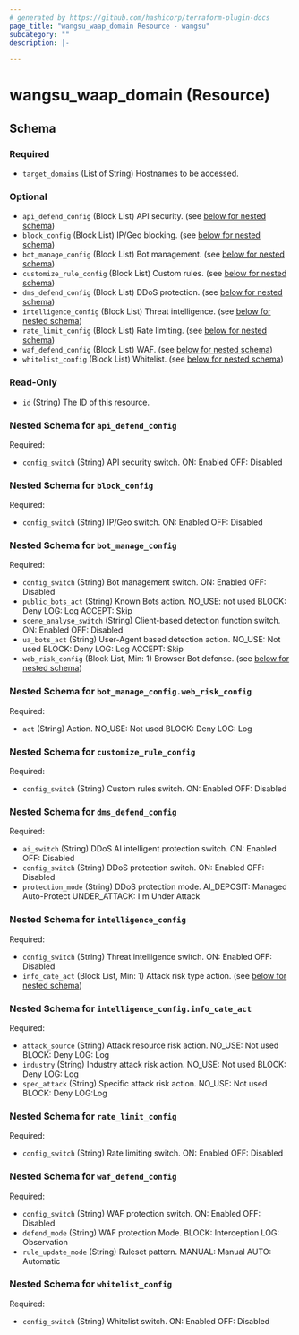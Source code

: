 ```yaml
---
# generated by https://github.com/hashicorp/terraform-plugin-docs
page_title: "wangsu_waap_domain Resource - wangsu"
subcategory: ""
description: |-
  
---
```


# wangsu_waap_domain (Resource)





<!-- schema generated by tfplugindocs -->
## Schema

### Required

- `target_domains` (List of String) Hostnames to be accessed.

### Optional

- `api_defend_config` (Block List) API security. (see [below for nested schema](#nestedblock--api_defend_config))
- `block_config` (Block List) IP/Geo blocking. (see [below for nested schema](#nestedblock--block_config))
- `bot_manage_config` (Block List) Bot management. (see [below for nested schema](#nestedblock--bot_manage_config))
- `customize_rule_config` (Block List) Custom rules. (see [below for nested schema](#nestedblock--customize_rule_config))
- `dms_defend_config` (Block List) DDoS protection. (see [below for nested schema](#nestedblock--dms_defend_config))
- `intelligence_config` (Block List) Threat intelligence. (see [below for nested schema](#nestedblock--intelligence_config))
- `rate_limit_config` (Block List) Rate limiting. (see [below for nested schema](#nestedblock--rate_limit_config))
- `waf_defend_config` (Block List) WAF. (see [below for nested schema](#nestedblock--waf_defend_config))
- `whitelist_config` (Block List) Whitelist. (see [below for nested schema](#nestedblock--whitelist_config))

### Read-Only

- `id` (String) The ID of this resource.

<a id="nestedblock--api_defend_config"></a>
### Nested Schema for `api_defend_config`

Required:

- `config_switch` (String) API security switch.
ON: Enabled
OFF: Disabled


<a id="nestedblock--block_config"></a>
### Nested Schema for `block_config`

Required:

- `config_switch` (String) IP/Geo switch.
ON: Enabled
OFF: Disabled


<a id="nestedblock--bot_manage_config"></a>
### Nested Schema for `bot_manage_config`

Required:

- `config_switch` (String) Bot management switch.
ON: Enabled
OFF: Disabled
- `public_bots_act` (String) Known Bots action.
NO_USE: not used
BLOCK: Deny
LOG: Log
ACCEPT: Skip
- `scene_analyse_switch` (String) Client-based detection function switch.
ON: Enabled
OFF: Disabled
- `ua_bots_act` (String) User-Agent based detection action.
NO_USE: Not used
BLOCK: Deny
LOG: Log
ACCEPT: Skip
- `web_risk_config` (Block List, Min: 1) Browser Bot defense. (see [below for nested schema](#nestedblock--bot_manage_config--web_risk_config))

<a id="nestedblock--bot_manage_config--web_risk_config"></a>
### Nested Schema for `bot_manage_config.web_risk_config`

Required:

- `act` (String) Action.
NO_USE: Not used
BLOCK: Deny
LOG: Log



<a id="nestedblock--customize_rule_config"></a>
### Nested Schema for `customize_rule_config`

Required:

- `config_switch` (String) Custom rules switch.
ON: Enabled
OFF: Disabled


<a id="nestedblock--dms_defend_config"></a>
### Nested Schema for `dms_defend_config`

Required:

- `ai_switch` (String) DDoS AI intelligent protection switch.
ON: Enabled
OFF: Disabled
- `config_switch` (String) DDoS protection switch.
ON: Enabled
OFF: Disabled
- `protection_mode` (String) DDoS protection mode.
AI_DEPOSIT: Managed Auto-Protect
UNDER_ATTACK: I'm Under Attack


<a id="nestedblock--intelligence_config"></a>
### Nested Schema for `intelligence_config`

Required:

- `config_switch` (String) Threat intelligence switch.
ON: Enabled
OFF: Disabled
- `info_cate_act` (Block List, Min: 1) Attack risk type action. (see [below for nested schema](#nestedblock--intelligence_config--info_cate_act))

<a id="nestedblock--intelligence_config--info_cate_act"></a>
### Nested Schema for `intelligence_config.info_cate_act`

Required:

- `attack_source` (String) Attack resource risk action.
NO_USE: Not used
BLOCK: Deny
LOG: Log
- `industry` (String) Industry attack risk action.
NO_USE: Not used
BLOCK: Deny
LOG: Log
- `spec_attack` (String) Specific attack risk action.
NO_USE: Not used
BLOCK: Deny
LOG:Log



<a id="nestedblock--rate_limit_config"></a>
### Nested Schema for `rate_limit_config`

Required:

- `config_switch` (String) Rate limiting switch.
ON: Enabled
OFF: Disabled


<a id="nestedblock--waf_defend_config"></a>
### Nested Schema for `waf_defend_config`

Required:

- `config_switch` (String) WAF protection switch.
ON: Enabled
OFF: Disabled
- `defend_mode` (String) WAF protection Mode.
BLOCK: Interception
LOG: Observation
- `rule_update_mode` (String) Ruleset pattern. 
MANUAL: Manual
AUTO: Automatic


<a id="nestedblock--whitelist_config"></a>
### Nested Schema for `whitelist_config`

Required:

- `config_switch` (String) Whitelist switch.
ON: Enabled
OFF: Disabled
